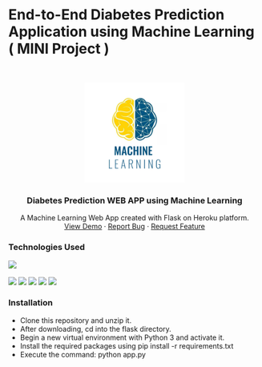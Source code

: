 # End-to-End Diabetes Prediction Application using Machine Learning ( MINI Project )

<!-- PROJECT LOGO -->
<br />
<p align="center">
  <a href="https://github.com/krishnakaushik25/MERNG-Social-Media-APP">
    <img src="images/Machine--Learning-logo.jpg" alt="ML Project Logo" width="200" height="200">
  </a>

  <h3 align="center">Diabetes Prediction WEB APP using Machine Learning</h3>

  <p align="center">
    A Machine Learning Web App created with Flask on Heroku platform.
    <br />
    <a href="https://ml-diabetes-predictionapi.herokuapp.com/">View Demo</a>
    ·
    <a href="https://github.com/krishnakaushik25/Diabetes-Prediction-ML-model-Deployment/issues">Report Bug</a>
    ·
    <a href="https://github.com/krishnakaushik25/Diabetes-Prediction-ML-model-Deployment/issues">Request Feature</a>
  </p>
</p>

### Technologies Used  
![](https://forthebadge.com/images/badges/made-with-python.svg) 

[<img target="_blank" src="https://github.com/scikit-learn/scikit-learn/blob/main/doc/logos/scikit-learn-logo-small.png" >](https://github.com/scikit-learn/)
<img target="_blank" src="https://flask.palletsprojects.com/en/1.1.x/_images/flask-logo.png" width=150>
<img target="_blank" src="https://github.com/ditikrushna/End-to-End-Diabetes-Prediction-Application-Using-Machine-Learning/blob/master/Resource/heroku.png" width=150>
<img target="_blank" src="https://github.com/ditikrushna/End-to-End-Diabetes-Prediction-Application-Using-Machine-Learning/blob/master/Resource/numpy.png" width=150>
<img target="_blank" src="https://github.com/ditikrushna/End-to-End-Diabetes-Prediction-Application-Using-Machine-Learning/blob/master/Resource/pandas.jpeg" width=150>

### Installation 
- Clone this repository and unzip it.
- After downloading, cd into the flask directory.
- Begin a new virtual environment with Python 3 and activate it.
- Install the required packages using pip install -r requirements.txt
- Execute the command: python app.py
